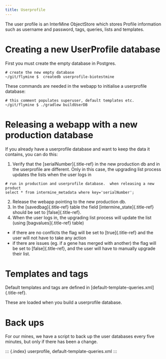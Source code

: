 ```yaml
---
title: Userprofile
---
```


The user profile is an InterMine ObjectStore which stores Profile
information such as username and password, tags, queries, lists and
templates.

Creating a new UserProfile database
===================================

First you must create the empty database in Postgres.

``` {.bash}
# create the new empty database
~/git/flymine $  createdb userprofile-biotestmine
```

These commands are needed in the webapp to initialise a userprofile
database:

``` {.bash}
# this comment populates superuser, default templates etc.
~/git/flymine $ ./gradlew buildUserDB
```

Releasing a webapp with a new production database
=================================================

If you already have a userprofile database and want to keep the data it
contains, you can do this:

1.  Verify that the [serialNumber]{.title-ref} in the new production db
    and in the userprofile are different. Only in this case, the
    upgrading list process updates the lists when the user logs in

``` {.bash}
# run in production and userprofile database.  when releasing a new product
select * from intermine_metadata where key='serialNumber';
```

2.  Release the webapp pointing to the new production db.
3.  In the [savedbag]{.title-ref} table the field
    [intermine_state]{.title-ref} should be set to [false]{.title-ref}.
4.  When the user logs in, the upgrading list process will update the
    list (using [bagvalues]{.title-ref} table)

-   if there are no conflicts the flag will be set to [true]{.title-ref}
    and the user will not have to take any action
-   if there are issues (eg. if a gene has merged with another) the flag
    will be set to [false]{.title-ref}, and the user will have to
    manually upgrade their list.

Templates and tags
==================

Default templates and tags are defined in
[default-template-queries.xml]{.title-ref}.

These are loaded when you build a userprofile database.

Back ups
========

For our mines, we have a script to back up the user databases every five
minutes, but only if there has been a change.

::: {.index}
userprofile, default-template-queries.xml
:::
